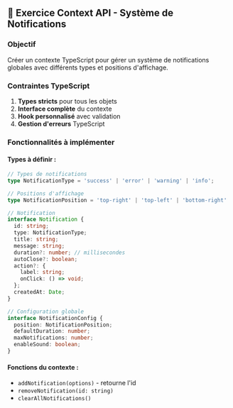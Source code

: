 ## 📝 **Exercice Context API - Système de Notifications**

### **Objectif**
Créer un contexte TypeScript pour gérer un système de notifications globales avec différents types et positions d'affichage.

### **Contraintes TypeScript**
1. **Types stricts** pour tous les objets
2. **Interface complète** du contexte  
3. **Hook personnalisé** avec validation
4. **Gestion d'erreurs** TypeScript

### **Fonctionnalités à implémenter**

#### **Types à définir :**
```typescript
// Types de notifications
type NotificationType = 'success' | 'error' | 'warning' | 'info';

// Positions d'affichage
type NotificationPosition = 'top-right' | 'top-left' | 'bottom-right' | 'bottom-left';

// Notification
interface Notification {
  id: string;
  type: NotificationType;
  title: string;
  message: string;
  duration?: number; // millisecondes
  autoClose?: boolean;
  action?: {
    label: string;
    onClick: () => void;
  };
  createdAt: Date;
}

// Configuration globale
interface NotificationConfig {
  position: NotificationPosition;
  defaultDuration: number;
  maxNotifications: number;
  enableSound: boolean;
}
```

#### **Fonctions du contexte :**
- `addNotification(options)` - retourne l'id
- `removeNotification(id: string)`
- `clearAllNotifications()`




